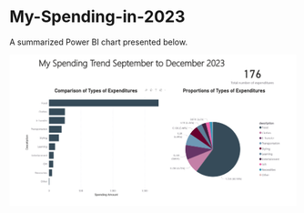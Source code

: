 # My-Spending-in-2023
A summarized Power BI chart presented below.


![Alt_text](KakaoTalk_20250901_152917949.png)
